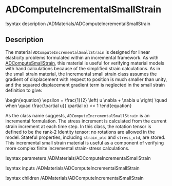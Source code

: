 # ADComputeIncrementalSmallStrain

!syntax description /ADMaterials/ADComputeIncrementalSmallStrain<RESIDUAL>

## Description

The material `ADComputeIncrementalSmallStrain` is designed for linear elasticity
problems formulated within an incremental framework.  As with
[ADComputeSmallStrain](/ADComputeSmallStrain.md), this material is useful for
verifying material models with hand calculations because of the simplified
strain calculations.  As in the small strain material, the incremental small
strain class assumes the gradient of displacement with respect to position is
much smaller than unity, and the squared displacement gradient term is neglected
in the small strain definition to give:

\begin{equation}
\epsilon = \frac{1}{2} \left( u \nabla + \nabla u \right) \quad when \quad \frac{\partial u}{ \partial x} << 1
\end{equation}

As the class name suggests, `ADComputeIncrementalSmallStrain` is an incremental
formulation.  The stress increment is calculated from the current strain
increment at each time step.  In this class, the rotation tensor is defined to
be the rank-2 Identity tensor: no rotations are allowed in the model. Stateful
properties, including `strain_old` and `stress_old`, are stored. This
incremental small strain material is useful as a component of verifying more
complex finite incremental strain-stress calculations.

!syntax parameters /ADMaterials/ADComputeIncrementalSmallStrain<RESIDUAL>

!syntax inputs /ADMaterials/ADComputeIncrementalSmallStrain<RESIDUAL>

!syntax children /ADMaterials/ADComputeIncrementalSmallStrain<RESIDUAL>
